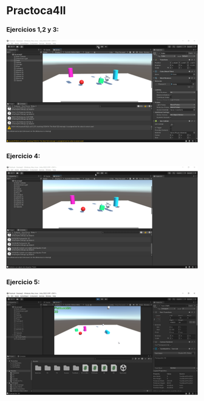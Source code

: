 # Practoca4II

### Ejercicios 1,2 y 3:

![ej3](ej3.gif)

### Ejercicio 4:

![ej4](ej4.gif)

### Ejercicio 5:

![ej5](Ej5.png)
